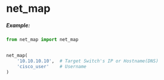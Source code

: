 # net_map

##### Example:
```python
from net_map import net_map


net_map(
    '10.10.10.10',  # Target Switch's IP or Hostname(DNS)
    'cisco_user'    # Username
)
```
